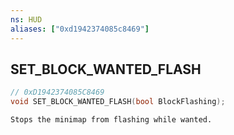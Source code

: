 ```yaml
---
ns: HUD
aliases: ["0xd1942374085c8469"]
---
```

## SET_BLOCK_WANTED_FLASH

```c
// 0xD1942374085C8469
void SET_BLOCK_WANTED_FLASH(bool BlockFlashing);
```

```
Stops the minimap from flashing while wanted.
```
